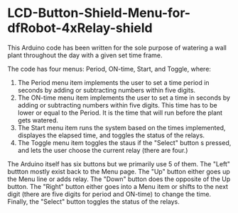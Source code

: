 # LCD-Button-Shield-Menu-for-dfRobot-4xRelay-shield

This Arduino code has been written for the sole purpose of watering a wall plant throughout the day with a given set time frame.

The code has four menus: Period, ON-time, Start, and Toggle, where:
1. The Period menu item implements the user to set a time period in seconds by adding or subtracting numbers within five digits.
2. The ON-time menu item implements the user to set a time in seconds by adding or subtracting numbers within five digits. This time has to be lower or equal to the Period. It is the time that will run before the plant gets watered.
3. The Start menu item runs the system based on the times implemented, displayes the elapsed time, and toggles the status of the relays.
4. The Toggle menu item toggles the staus if the "Select" button s pressed, and lets the user choose the current relay (there are four.)

The Arduino itself has six buttons but we primarily use 5 of them. The "Left" buttton mostly exist back to the Menu page. The "Up" button either goes up the Menu line or adds relay. The "Down" button does the opposite of the Up button. The "Right" button either goes into a Menu item or shifts to the next digit (there are five digits for period and ON-time) to change the time. Finally, the "Select" button toggles the status of the relays.

